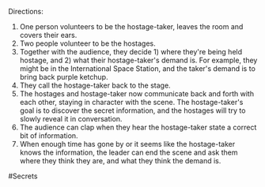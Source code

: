 Directions:
1. One person volunteers to be the hostage-taker, leaves the room and covers their ears.
2. Two people volunteer to be the hostages.
3. Together with the audience, they decide 1) where they're being held hostage, and 2) what their hostage-taker's demand is. For example, they might be in the International Space Station, and the taker's demand is to bring back purple ketchup.
4. They call the hostage-taker back to the stage.
5. The hostages and hostage-taker now communicate back and forth with each other, staying in character with the scene. The hostage-taker's goal is to discover the secret information, and the hostages will try to slowly reveal it in conversation. 
6. The audience can clap when they hear the hostage-taker state a correct bit of information.
7. When enough time has gone by or it seems like the hostage-taker knows the information, the leader can end the scene and ask them where they think they are, and what they think the demand is.

#Secrets